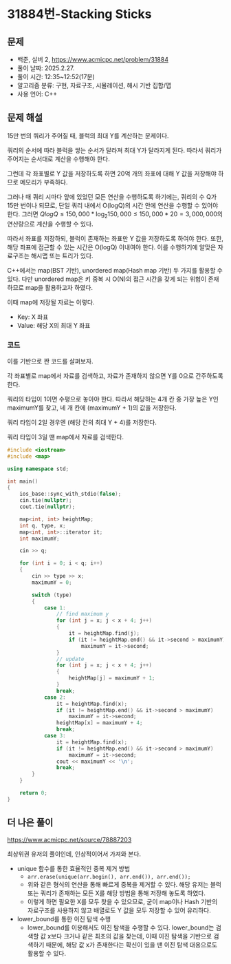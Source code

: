# 31884번-Stacking Sticks

## 문제

- 백준, 실버 2, https://www.acmicpc.net/problem/31884
- 풀이 날짜: 2025.2.27.
- 풀이 시간: 12:35~12:52(17분)
- 알고리즘 분류: 구현, 자료구조, 시뮬레이션, 해시 기반 집합/맵
- 사용 언어: C++

## 문제 해설

15만 번의 쿼리가 주어질 때, 블럭의 최대 Y를 계산하는 문제이다.

쿼리의 순서에 따라 블럭을 쌓는 순서가 달라져 최대 Y가 달라지게 된다. 따라서 쿼리가 주어지는 순서대로 계산을 수행해야 한다.

그런데 각 좌표별로 Y 값을 저장하도록 하면 20억 개의 좌표에 대해 Y 값을 저장해야 하므로 메모리가 부족하다.

그러나 매 쿼리 시마다 앞에 있었던 모든 연산을 수행하도록 하기에는, 쿼리의 수 Q가 15만 번이나 되므로, 단일 쿼리 내에서 O(logQ)의 시간 안에 연산을 수행할 수 있어야 한다. 그러면 $QlogQ ≤ 150,000 * \log_2{150,000}≤150,000 * 20 = 3,000,000$의 연산량으로 계산을 수행할 수 있다.

따라서 좌표를 저장하되, 블럭이 존재하는 좌표만 Y 값을 저장하도록 하여야 한다. 또한, 해당 좌표에 접근할 수 있는 시간은 O(logQ) 이내여야 한다. 이를 수행하기에 알맞은 자료구조는 해시맵 또는 트리가 있다.

C++에서는 map(BST 기반), unordered map(Hash map 기반) 두 가지를 활용할 수 있다. 다만 unordered map은 키 중복 시 O(N)의 접근 시간을 갖게 되는 위험이 존재하므로 map을 활용하고자 하였다.

이때 map에 저장될 자료는 이렇다.

- Key: X 좌표
- Value: 해당 X의 최대 Y 좌표

### 코드

이를 기반으로 짠 코드를 살펴보자.

각 좌표별로 map에서 자료를 검색하고, 자료가 존재하지 않으면 Y를 0으로 간주하도록 한다.

쿼리의 타입이 1이면 수평으로 놓아야 한다. 따라서 해당하는 4개 칸 중 가장 높은 Y인 maximumY를 찾고, 네 개 칸에 (maximumY + 1)의 값을 저장한다.

쿼리 타입이 2일 경우엔 (해당 칸의 최대 Y + 4)를 저장한다.

쿼리 타입이 3일 땐 map에서 자료를 검색한다.

```cpp
#include <iostream>
#include <map>

using namespace std;

int main()
{
    ios_base::sync_with_stdio(false);
    cin.tie(nullptr);
    cout.tie(nullptr);

    map<int, int> heightMap;
    int q, type, x;
    map<int, int>::iterator it;
    int maximumY;

    cin >> q;

    for (int i = 0; i < q; i++)
    {
        cin >> type >> x;
        maximumY = 0;

        switch (type)
        {
            case 1:
                // find maximum y
                for (int j = x; j < x + 4; j++)
                {
                    it = heightMap.find(j);
                    if (it != heightMap.end() && it->second > maximumY)
                        maximumY = it->second;
                }
                // update
                for (int j = x; j < x + 4; j++)
                {
                    heightMap[j] = maximumY + 1;
                }
                break;
            case 2:
                it = heightMap.find(x);
                if (it != heightMap.end() && it->second > maximumY)
                    maximumY = it->second;
                heightMap[x] = maximumY + 4;
                break;
            case 3:
                it = heightMap.find(x);
                if (it != heightMap.end() && it->second > maximumY)
                    maximumY = it->second;
                cout << maximumY << '\n';
                break;
        }
    }

    return 0;
}
```

## 더 나은 풀이

https://www.acmicpc.net/source/78887203

최상위권 유저의 풀이인데, 인상적이어서 가져와 본다.

- unique 함수를 통한 효율적인 중복 제거 방법
  - `arr.erase(unique(arr.begin(), arr.end()), arr.end());`
  - 위와 같은 형식의 연산을 통해 빠르게 중복을 제거할 수 있다. 해당 유저는 블럭 또는 쿼리가 존재하는 모든 X를 해당 방법을 통해 저장해 놓도록 하였다.
  - 이렇게 하면 필요한 X를 모두 찾을 수 있으므로, 굳이 map이나 Hash 기반의 자료구조를 사용하지 않고 배열로도 Y 값을 모두 저장할 수 있어 유리하다.
- lower_bound를 통한 이진 탐색 수행
  - lower_bound를 이용해서도 이진 탐색을 수행할 수 있다. lower_bound는 검색할 값 x보다 크거나 같은 최초의 값을 찾는데, 이때 이진 탐색을 기반으로 검색하기 때문에, 해당 값 x가 존재한다는 확신이 있을 땐 이진 탐색 대용으로도 활용할 수 있다.
